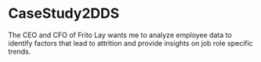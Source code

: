# CaseStudy2DDS
The CEO and CFO of Frito Lay wants me to analyze employee data to identify factors that lead to attrition and provide insights on job role specific trends.

